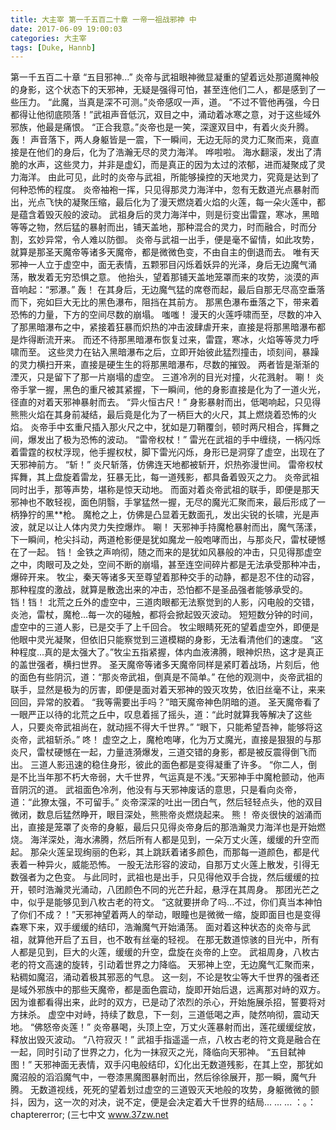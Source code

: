 ```yaml
---
title: 大主宰 第一千五百二十章 一帝一祖战邪神 中
date: 2017-06-09 19:00:03
categories: 大主宰
tags: [Duke, Hannb]
---
```


第一千五百二十章
“五目邪神...”
炎帝与武祖眼神微显凝重的望着远处那道魔神般的身影，这个状态下的天邪神，无疑是强得可怕，甚至连他们二人，都是感到了一些压力。
“此魔，当真是深不可测。”炎帝感叹一声，道。
“不过不管他再强，今日都得让他彻底陨落！”武祖声音低沉，双目之中，涌动着冰寒之意，对于这些域外邪族，他最是痛恨。
“正合我意。”炎帝也是一笑，深邃双目中，有着火炎升腾。
轰！
声音落下，两人身躯皆是一震，下一瞬间，无边无际的灵力汇聚而来，竟直接是在他们的身后，化为了浩瀚无尽的灵力海洋。
哗啦啦。
海水翻滚，发出了清脆的水声，这些灵力，并非是虚幻，而是真正的因为太过的浓郁，进而凝聚成了灵力海洋。
由此可见，此时的炎帝与武祖，所能够操控的天地灵力，究竟是达到了何种恐怖的程度。
炎帝袖袍一挥，只见得那灵力海洋中，忽有无数道光点暴射而出，光点飞快的凝聚压缩，最后化为了漫天燃烧着火焰的火莲，每一朵火莲中，都是蕴含着毁灭般的波动。
武祖身后的灵力海洋中，则是衍变出雷霆，寒冰，黑暗等等之物，然后猛的暴射而出，铺天盖地，那种混合的灵力，时而融合，时而分割，玄妙异常，令人难以防御。
炎帝与武祖一出手，便是毫不留情，如此攻势，就算是那圣天魔帝等诸多天魔帝，都是微微色变，不由自主的倒退而去。
唯有天邪神一人立于虚空中，面无表情，五颗邪目闪烁着妖异的光泽，身后无边魔气涌荡，散发着无穷恐惧之意。
他抬头，望着那铺天盖地笼罩而来的攻势，淡漠的声音响起：“邪瀑。”
轰！
在其身后，无边魔气猛的席卷而起，最后自那无尽高空垂落而下，宛如巨大无比的黑色瀑布，阻挡在其前方。
那黑色瀑布垂落之下，带来着恐怖的力量，下方的空间尽数的崩塌。
嗤嗤！
漫天的火莲呼啸而至，尽数的冲入了那黑暗瀑布之中，紧接着狂暴而炽热的冲击波肆虐开来，直接是将那黑暗瀑布都是炸得断流开来。
而还不待那黑暗瀑布恢复过来，雷霆，寒冰，火焰等等灵力呼啸而至。
这些灵力在钻入黑暗瀑布之后，立即开始彼此猛烈撞击，顷刻间，暴躁的灵力横扫开来，直接是硬生生的将那黑暗瀑布，尽数的摧毁。
两者皆是渐渐的湮灭，只是留下了那一片崩塌的虚空。
三道冷冽的目光对撞，火花溅射。
唰！
炎帝手掌一握，黑色的重尺被其紧握，下一瞬间，他的身影直接是化为了一道火光，径直的对着天邪神暴射而去。
“异火恒古尺！”
身影暴射而出，低喝响起，只见得熊熊火焰在其身前凝结，最后竟是化为了一柄巨大的火尺，其上燃烧着恐怖的火焰。
炎帝手中玄重尺插入那火尺之中，犹如是刀鞘覆剑，顿时两尺相合，挥舞之间，爆发出了极为恐怖的波动。
“雷帝权杖！”
雷光在武祖的手中缠绕，一柄闪烁着雷霆的权杖浮现，他手握权杖，脚下雷光闪烁，身形已是洞穿了虚空，出现在了天邪神前方。
“斩！”
炎尺斩落，仿佛连天地都被斩开，炽热弥漫世间。
雷帝权杖挥舞，其上盘旋着雷龙，狂暴无比，每一道残影，都具备着毁灭之力。
炎帝武祖同时出手，那等声势，堪称是惊天动地。
而面对着炎帝武祖的联手，即便是那天邪神也不敢轻视，面色阴翳，手掌猛然一握，无尽的魔光汇聚而来，最后形成了一柄狰狞的黑**枪。
魔枪之上，仿佛是凸显着无数面孔，发出尖锐的长啸，光是声波，就足以让人体内灵力失控爆炸。
唰！
天邪神手持魔枪暴射而出，魔气荡漾，下一瞬间，枪尖抖动，两道枪影便是犹如魔龙一般咆哮而出，与那炎尺，雷杖硬憾在了一起。
铛！
金铁之声响彻，随之而来的是犹如风暴般的冲击，只见得那虚空之中，肉眼可及之处，空间不断的崩塌，甚至连空间碎片都是无法承受那种冲击，爆碎开来。
牧尘，秦天等诸多天至尊望着那种交手的动静，都是忍不住的动容，那种程度的激战，就算是散逸出来的冲击，恐怕都不是圣品强者能够承受的。
铛！铛！
北荒之丘外的虚空中，三道肉眼都无法察觉到的人影，闪电般的交错，炎池，雷杖，魔枪...每一次的碰触，都将会掀起毁灭波动。
短短数分钟的时间，虚空中的三道人影，已是交手了上千回合。
牧尘眼睛死死的望着虚空外，即便是他眼中灵光凝聚，但依旧只能察觉到三道模糊的身影，无法看清他们的速度。
“这种程度...真的是太强大了。”牧尘五指紧握，体内血液沸腾，眼神炽热，这才是真正的盖世强者，横扫世界。
圣天魔帝等诸多天魔帝同样是紧盯着战场，片刻后，他的面色有些阴沉，道：“那炎帝武祖，倒真是不简单。”
在他的观测中，炎帝武祖的联手，显然是极为的厉害，即便是面对着天邪神的毁灭攻势，依旧丝毫不让，来来回回，异常的胶着。
“我等需要出手吗？”暗天魔帝神色阴暗的道。
圣天魔帝看了一眼严正以待的北荒之丘中，叹息着摇了摇头，道：“此时就算我等解决了这些人，只要炎帝武祖尚在，就动摇不得大千世界。”
“眼下，只能希望吾神，能够将这炎帝，武祖斩杀。”
咚！
虚空之上，魔枪咆哮，化为万丈魔光，直接是狠狠的与那炎尺，雷杖硬憾在一起，力量涟漪爆发，三道交错的身影，都是被反震得倒飞而出。
三道人影迅速的稳住身形，彼此的面色都是变得凝重了许多。
“你二人，倒是不比当年那不朽大帝弱，大千世界，气运真是不浅。”天邪神手中魔枪颤动，他声音阴沉的道。
武祖面色冷冽，他没有与天邪神废话的意思，只是看向炎帝，道：“此獠太强，不可留手。”
炎帝深深的吐出一团白气，然后轻轻点头，他的双目微闭，数息后猛然睁开，眼目深处，熊熊帝炎燃烧起来。
熊！
帝炎很快的汹涌而出，直接是笼罩了炎帝的身躯，最后只见得炎帝身后的那浩瀚灵力海洋也是开始燃烧。
海洋深处，海水沸腾，然后所有人都是见到，一朵万丈火莲，缓缓的升空而起。
那朵火莲呈现绚丽的色彩，其上跳跃着诸多颜色，而那每一道颜色，都是代表着一种异火，威能恐怖。
一股无法形容的波动，自那万丈火莲上散发，引得无数强者为之色变。
与此同时，武祖也是出手，只见得他双手合拢，然后缓缓的拉开，顿时浩瀚灵光涌动，八团颜色不同的光芒升起，悬浮在其周身。
那团光芒之中，似乎是能够见到八枚古老的符文。
“这就要拼命了吗...不过，你们真当本神怕了你们不成？！”天邪神望着两人的举动，眼瞳也是微微一缩，旋即面目也是变得森寒下来，双手缓缓的结印，浩瀚魔气开始涌荡。
面对着这种状态的炎帝与武祖，就算他开启了五目，也不敢有丝毫的轻视。
在那无数道惊骇的目光中，所有人都是见到，巨大的火莲，缓缓的升空，盘旋在炎帝的上空。
武祖周身，八枚古老的符文高速的旋转，引动着世界之力降临。
天邪神上空，无边魔气汇聚而来，粘稠如魔沼，涌动着极其邪恶的气息。
这一刻，不论是牧尘等大千世界的强者还是域外邪族中的那些天魔帝，都是面色震动，旋即开始后退，远离那对峙的双方。
因为谁都看得出来，此时的双方，已是动了浓烈的杀心，开始施展杀招，誓要将对方抹杀。
虚空中对峙，持续了数息，下一刻，三道低喝之声，陡然响彻，震动天地。
“佛怒帝炎莲！”
炎帝暴喝，头顶上空，万丈火莲暴射而出，莲花缓缓绽放，释放出毁灭波动。
“八符寂灭！”
武祖手指遥遥一点，八枚古老的符文竟是融合在一起，同时引动了世界之力，化为一抹寂灭之光，降临向天邪神。
“五目弑神图！”
天邪神面无表情，双手闪电般结印，幻化出无数道残影，在其上空，那犹如魔沼般的滔滔魔气中，一卷漆黑魔图暴射而出，然后徐徐展开，那一瞬，魔气升腾。
无数道视线，死死的望着划过虚空的三道毁灭天地般的攻势，身躯微微的颤抖，因为，这一次的对决，说不定，便是会决定着大千世界的结局...
...
...
：。：chaptererror;
(三七中文 www.37zw.net